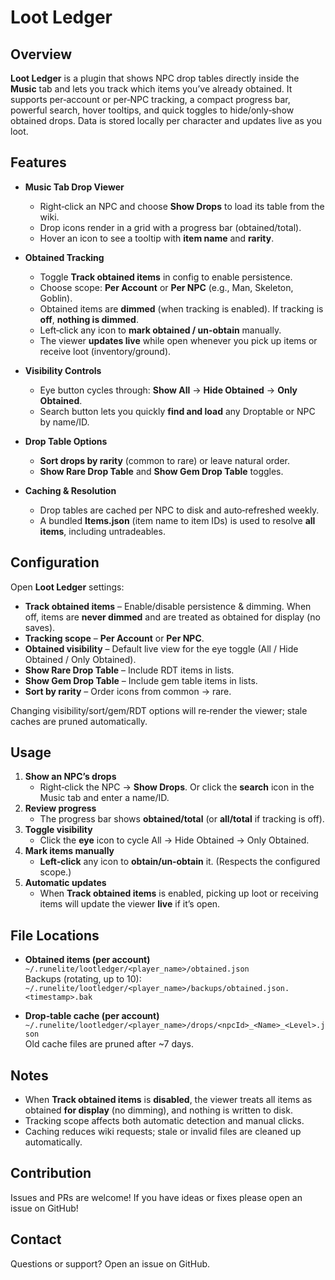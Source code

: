 # Loot Ledger

## Overview

**Loot Ledger** is a plugin that shows NPC drop tables directly inside the **Music** tab and lets you track which items you’ve already obtained. It supports per‑account or per‑NPC tracking, a compact progress bar, powerful search, hover tooltips, and quick toggles to hide/only‑show obtained drops. Data is stored locally per character and updates live as you loot.

## Features

- **Music Tab Drop Viewer**
  - Right‑click an NPC and choose **Show Drops** to load its table from the wiki.
  - Drop icons render in a grid with a progress bar (obtained/total).
  - Hover an icon to see a tooltip with **item name** and **rarity**.

- **Obtained Tracking**
  - Toggle **Track obtained items** in config to enable persistence.
  - Choose scope: **Per Account** or **Per NPC** (e.g., Man, Skeleton, Goblin).
  - Obtained items are **dimmed** (when tracking is enabled). If tracking is **off**, **nothing is dimmed**.
  - Left‑click any icon to **mark obtained / un‑obtain** manually.
  - The viewer **updates live** while open whenever you pick up items or receive loot (inventory/ground).

- **Visibility Controls**
  - Eye button cycles through: **Show All** → **Hide Obtained** → **Only Obtained**.
  - Search button lets you quickly **find and load** any Droptable or NPC by name/ID.

- **Drop Table Options**
  - **Sort drops by rarity** (common to rare) or leave natural order.
  - **Show Rare Drop Table** and **Show Gem Drop Table** toggles.

- **Caching & Resolution**
  - Drop tables are cached per NPC to disk and auto‑refreshed weekly.
  - A bundled **Items.json** (item name to item IDs) is used to resolve **all items**, including untradeables.

## Configuration

Open **Loot Ledger** settings:

- **Track obtained items** – Enable/disable persistence & dimming. When off, items are **never dimmed** and are treated as obtained for display (no saves).
- **Tracking scope** – **Per Account** or **Per NPC**.
- **Obtained visibility** – Default live view for the eye toggle (All / Hide Obtained / Only Obtained).
- **Show Rare Drop Table** – Include RDT items in lists.
- **Show Gem Drop Table** – Include gem table items in lists.
- **Sort by rarity** – Order icons from common -> rare.

Changing visibility/sort/gem/RDT options will re‑render the viewer; stale caches are pruned automatically.

## Usage

1. **Show an NPC’s drops**
   - Right‑click the NPC -> **Show Drops**. Or click the **search** icon in the Music tab and enter a name/ID.
2. **Review progress**
   - The progress bar shows **obtained/total** (or **all/total** if tracking is off).
3. **Toggle visibility**
   - Click the **eye** icon to cycle All -> Hide Obtained -> Only Obtained.
4. **Mark items manually**
   - **Left‑click** any icon to **obtain/un‑obtain** it. (Respects the configured scope.)
5. **Automatic updates**
   - When **Track obtained items** is enabled, picking up loot or receiving items will update the viewer **live** if it’s open.

## File Locations

- **Obtained items (per account)**  
  `~/.runelite/lootledger/<player_name>/obtained.json`  
  Backups (rotating, up to 10):  
  `~/.runelite/lootledger/<player_name>/backups/obtained.json.<timestamp>.bak`

- **Drop‑table cache (per account)**  
  `~/.runelite/lootledger/<player_name>/drops/<npcId>_<Name>_<Level>.json`  
  Old cache files are pruned after ~7 days.

## Notes

- When **Track obtained items** is **disabled**, the viewer treats all items as obtained **for display** (no dimming), and nothing is written to disk.
- Tracking scope affects both automatic detection and manual clicks.
- Caching reduces wiki requests; stale or invalid files are cleaned up automatically.

## Contribution

Issues and PRs are welcome! If you have ideas or fixes please open an issue on GitHub!

## Contact

Questions or support? Open an issue on GitHub.
